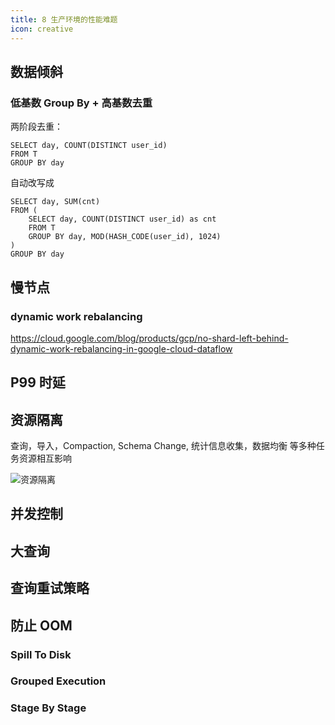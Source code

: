 ```yaml
---
title: 8 生产环境的性能难题
icon: creative
---
```


## 数据倾斜

### 低基数 Group By + 高基数去重

两阶段去重：

```
SELECT day, COUNT(DISTINCT user_id)
FROM T
GROUP BY day
```

自动改写成

```
SELECT day, SUM(cnt)
FROM (
    SELECT day, COUNT(DISTINCT user_id) as cnt
    FROM T
    GROUP BY day, MOD(HASH_CODE(user_id), 1024)
)
GROUP BY day
```

## 慢节点

### dynamic work rebalancing

<https://cloud.google.com/blog/products/gcp/no-shard-left-behind-dynamic-work-rebalancing-in-google-cloud-dataflow>

## P99 时延

## 资源隔离

查询，导入，Compaction, Schema Change, 统计信息收集，数据均衡 等多种任务资源相互影响

![资源隔离](https://pic1.zhimg.com/80/v2-190c4c06966f0c5ce8bf92376d018b28_1440w.webp)

## 并发控制

## 大查询

## 查询重试策略

## 防止 OOM

### Spill To Disk

### Grouped Execution

### Stage By Stage
